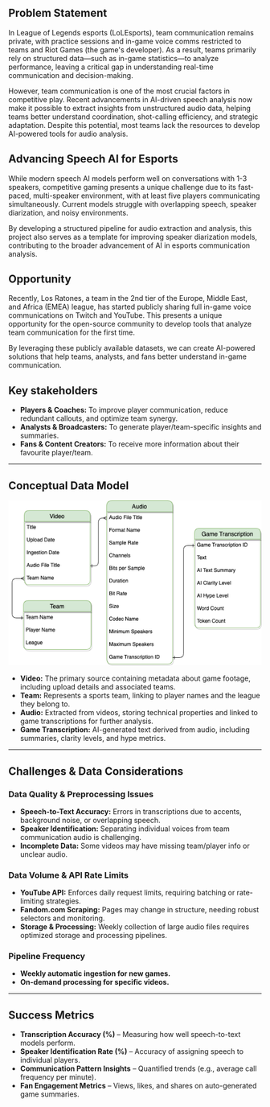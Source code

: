 ## **Problem Statement**

In League of Legends esports (LoLEsports), team communication remains private, with practice sessions and in-game voice comms restricted to teams and Riot Games (the game's developer). As a result, teams primarily rely on structured data—such as in-game statistics—to analyze performance, leaving a critical gap in understanding real-time communication and decision-making.

However, team communication is one of the most crucial factors in competitive play. Recent advancements in AI-driven speech analysis now make it possible to extract insights from unstructured audio data, helping teams better understand coordination, shot-calling efficiency, and strategic adaptation. Despite this potential, most teams lack the resources to develop AI-powered tools for audio analysis.

## **Advancing Speech AI for Esports**

While modern speech AI models perform well on conversations with 1-3 speakers, competitive gaming presents a unique challenge due to its fast-paced, multi-speaker environment, with at least five players communicating simultaneously. Current models struggle with overlapping speech, speaker diarization, and noisy environments.

By developing a structured pipeline for audio extraction and analysis, this project also serves as a template for improving speaker diarization models, contributing to the broader advancement of AI in esports communication analysis.

## **Opportunity**

Recently, Los Ratones, a team in the 2nd tier of the Europe, Middle East, and Africa (EMEA) league, has started publicly sharing full in-game voice communications on Twitch and YouTube. This presents a unique opportunity for the open-source community to develop tools that analyze team communication for the first time.

By leveraging these publicly available datasets, we can create AI-powered solutions that help teams, analysts, and fans better understand in-game communication.

## **Key stakeholders**

- **Players & Coaches:** To improve player communication, reduce redundant callouts, and optimize team synergy.
- **Analysts & Broadcasters:** To generate player/team-specific insights and summaries.
- **Fans & Content Creators:** To receive more information about their favourite player/team.

---

## **Conceptual Data Model**

![conceptial-model](project_info/conceptial_model.png)

- **Video:** The primary source containing metadata about game footage, including upload details and associated teams.  
- **Team:** Represents a sports team, linking to player names and the league they belong to.  
- **Audio:** Extracted from videos, storing technical properties and linked to game transcriptions for further analysis.  
- **Game Transcription:** AI-generated text derived from audio, including summaries, clarity levels, and hype metrics.

---

## **Challenges & Data Considerations**

### **Data Quality & Preprocessing Issues**
- **Speech-to-Text Accuracy:** Errors in transcriptions due to accents, background noise, or overlapping speech.
- **Speaker Identification:** Separating individual voices from team communication audio is challenging.
- **Incomplete Data:** Some videos may have missing team/player info or unclear audio.

### **Data Volume & API Rate Limits**
- **YouTube API:** Enforces daily request limits, requiring batching or rate-limiting strategies.
- **Fandom.com Scraping:** Pages may change in structure, needing robust selectors and monitoring.
- **Storage & Processing:** Weekly collection of large audio files requires optimized storage and processing pipelines.

### **Pipeline Frequency**
- **Weekly automatic ingestion for new games.**
- **On-demand processing for specific videos.**

---

## **Success Metrics**
- **Transcription Accuracy (%)** – Measuring how well speech-to-text models perform.
- **Speaker Identification Rate (%)** – Accuracy of assigning speech to individual players.
- **Communication Pattern Insights** – Quantified trends (e.g., average call frequency per minute).
- **Fan Engagement Metrics** – Views, likes, and shares on auto-generated game summaries.
